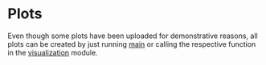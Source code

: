 # Plots

Even though some plots have been uploaded for
demonstrative reasons, all plots can be 
created by just running [main](../../../src/main.py)
or calling the respective function in 
the [visualization](../../../src/visualization.py) module.